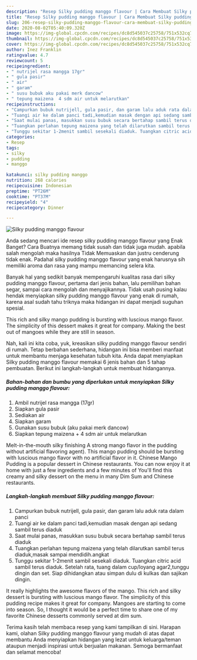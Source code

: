 ```yaml
---
description: "Resep Silky pudding manggo flavour | Cara Membuat Silky pudding manggo flavour Yang Bisa Manjain Lidah"
title: "Resep Silky pudding manggo flavour | Cara Membuat Silky pudding manggo flavour Yang Bisa Manjain Lidah"
slug: 206-resep-silky-pudding-manggo-flavour-cara-membuat-silky-pudding-manggo-flavour-yang-bisa-manjain-lidah
date: 2020-08-02T05:40:09.320Z
image: https://img-global.cpcdn.com/recipes/dc8d545037c25758/751x532cq70/silky-pudding-manggo-flavour-foto-resep-utama.jpg
thumbnail: https://img-global.cpcdn.com/recipes/dc8d545037c25758/751x532cq70/silky-pudding-manggo-flavour-foto-resep-utama.jpg
cover: https://img-global.cpcdn.com/recipes/dc8d545037c25758/751x532cq70/silky-pudding-manggo-flavour-foto-resep-utama.jpg
author: Inez Franklin
ratingvalue: 4.7
reviewcount: 5
recipeingredient:
- " nutrijel rasa mangga 17gr"
- " gula pasir"
- " air"
- " garam"
- " susu bubuk aku pakai merk dancow"
- " tepung maizena  4 sdm air untuk melarutkan"
recipeinstructions:
- "Campurkan bubuk nutrijell, gula pasir, dan garam lalu aduk rata dalam panci"
- "Tuangi air ke dalam panci tadi,kemudian masak dengan api sedang sambil terus diaduk"
- "Saat mulai panas, masukkan susu bubuk secara bertahap sambil terus diaduk"
- "Tuangkan perlahan tepung maizena yang telah dilarutkan sambil terus diaduk,masak sampai mendidih.angkat"
- "Tunggu sekitar 1-2menit sambil sesekali diaduk. Tuangkan citric acid sambil terus diaduk. Setelah rata, tuang dalam cup/loyang agar2,tunggu dingin dan set. Siap dihidangkan atau simpan dulu di kulkas dan sajikan dingin."
categories:
- Resep
tags:
- silky
- pudding
- manggo

katakunci: silky pudding manggo 
nutrition: 268 calories
recipecuisine: Indonesian
preptime: "PT26M"
cooktime: "PT37M"
recipeyield: "4"
recipecategory: Dinner

---
```



![Silky pudding manggo flavour](https://img-global.cpcdn.com/recipes/dc8d545037c25758/751x532cq70/silky-pudding-manggo-flavour-foto-resep-utama.jpg)

Anda sedang mencari ide resep silky pudding manggo flavour yang Enak Banget? Cara Buatnya memang tidak susah dan tidak juga mudah. apabila salah mengolah maka hasilnya Tidak Memuaskan dan justru cenderung tidak enak. Padahal silky pudding manggo flavour yang enak harusnya sih memiliki aroma dan rasa yang mampu memancing selera kita.

Banyak hal yang sedikit banyak mempengaruhi kualitas rasa dari silky pudding manggo flavour, pertama dari jenis bahan, lalu pemilihan bahan segar, sampai cara mengolah dan menyajikannya. Tidak usah pusing kalau hendak menyiapkan silky pudding manggo flavour yang enak di rumah, karena asal sudah tahu triknya maka hidangan ini dapat menjadi suguhan spesial.

This rich and silky mango pudding is bursting with luscious mango flavor. The simplicity of this dessert makes it great for company. Making the best out of mangoes while they are still in season.


Nah, kali ini kita coba, yuk, kreasikan silky pudding manggo flavour sendiri di rumah. Tetap berbahan sederhana, hidangan ini bisa memberi manfaat untuk membantu menjaga kesehatan tubuh kita. Anda dapat menyiapkan Silky pudding manggo flavour memakai 6 jenis bahan dan 5 tahap pembuatan. Berikut ini langkah-langkah untuk membuat hidangannya.

<!--inarticleads1-->

##### Bahan-bahan dan bumbu yang diperlukan untuk menyiapkan Silky pudding manggo flavour:

1. Ambil  nutrijel rasa mangga (17gr)
1. Siapkan  gula pasir
1. Sediakan  air
1. Siapkan  garam
1. Gunakan  susu bubuk (aku pakai merk dancow)
1. Siapkan  tepung maizena + 4 sdm air untuk melarutkan


Melt-in-the-mouth silky finishing A strong mango flavor in the pudding without artificial flavoring agent). This mango pudding should be bursting with luscious mango flavor with no artificial flavor in it. Chinese Mango Pudding is a popular dessert in Chinese restaurants. You can now enjoy it at home with just a few ingredients and a few minutes of You&#39;ll find this creamy and silky dessert on the menu in many Dim Sum and Chinese restaurants. 

<!--inarticleads2-->

##### Langkah-langkah membuat Silky pudding manggo flavour:

1. Campurkan bubuk nutrijell, gula pasir, dan garam lalu aduk rata dalam panci
1. Tuangi air ke dalam panci tadi,kemudian masak dengan api sedang sambil terus diaduk
1. Saat mulai panas, masukkan susu bubuk secara bertahap sambil terus diaduk
1. Tuangkan perlahan tepung maizena yang telah dilarutkan sambil terus diaduk,masak sampai mendidih.angkat
1. Tunggu sekitar 1-2menit sambil sesekali diaduk. Tuangkan citric acid sambil terus diaduk. Setelah rata, tuang dalam cup/loyang agar2,tunggu dingin dan set. Siap dihidangkan atau simpan dulu di kulkas dan sajikan dingin.


It really highlights the awesome flavors of the mango. This rich and silky dessert is bursting with luscious mango flavor. The simplicity of this pudding recipe makes it great for company. Mangoes are starting to come into season. So, I thought it would be a perfect time to share one of my favorite Chinese desserts commonly served at dim sum. 

Terima kasih telah membaca resep yang kami tampilkan di sini. Harapan kami, olahan Silky pudding manggo flavour yang mudah di atas dapat membantu Anda menyiapkan hidangan yang lezat untuk keluarga/teman ataupun menjadi inspirasi untuk berjualan makanan. Semoga bermanfaat dan selamat mencoba!
